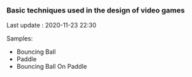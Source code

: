 ### Basic techniques used in the design of video games
Last update : 2020-11-23 22:30

Samples:

- Bouncing Ball
- Paddle
- Bouncing Ball On Paddle